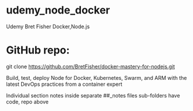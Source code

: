 # udemy_node_docker
Udemy Bret Fisher Docker,Node.js

GitHub repo:
============
git clone https://github.com/BretFisher/docker-mastery-for-nodejs.git

Build, test, deploy Node for Docker, Kubernetes, Swarm, and ARM with the latest DevOps practices from a container expert

Individual section notes inside separate ##_notes files
sub-folders have code, repo above
